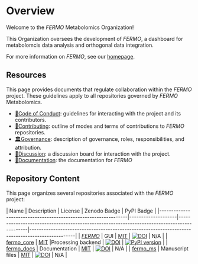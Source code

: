 # Overview

Welcome to the *FERMO* Metabolomics Organization!

This Organization oversees the development of *FERMO*, a dashboard for metabolomcis data analysis and orthogonal data integration.

For more information on *FERMO*, see our [homepage](https://fermo.bioinformatics.nl/).

## Resources

This page provides documents that regulate collaboration within the *FERMO* project.
These guidelines apply to all repositories governed by *FERMO* Metabolomics.

- [📜Code of Conduct](../CODE_OF_CONDUCT.md): guidelines for interacting with the project and its contributors.
- [🤝Contributing](../CONTRIBUTING.md): outline of modes and terms of contributions to *FERMO* repositories.
- [🏛Governance](../GOVERNANCE.md): description of governance, roles, responsibilities, and attribution.
- [👥Discussion](https://github.com/orgs/fermo-metabolomics/discussions): a discussion board for interaction with the project.
- [📖Documentation](https://fermo-metabolomics.github.io/fermo_docs/): the documentation for *FERMO*

## Repository Content

This page organizes several repositories associated with the *FERMO* project:


| Name                                                           | Description | License        | Zenodo Badge                                                                               | PyPI Badge                                                                                      |
|----------------------------------------------------------------|--------------------|--------------------------------------------------------------------------------------------|-------------------------------------------------------------------------------------------------|
| [*FERMO*](https://github.com/fermo-metabolomics/fermo)                    | GUI    | [MIT](https://github.com/fermo-metabolomics/FERMO/blob/main/LICENSE.md)            | [![DOI](https://zenodo.org/badge/580868123.svg)](https://doi.org/10.5281/zenodo.7565700)   | N/A                                                                                             |
| [fermo_core](https://github.com/fermo-metabolomics/fermo_core)            | [MIT](https://github.com/fermo-metabolomics/fermo_core/blob/main/LICENSE) |Processing backend | [![DOI](https://zenodo.org/badge/671395100.svg)](https://doi.org/10.5281/zenodo.11259126)  | [![PyPI version](https://badge.fury.io/py/fermo-core.svg)](https://badge.fury.io/py/fermo-core) |
| [fermo_docs](https://github.com/fermo-metabolomics/fermo_docs) | Documentation   | [MIT](https://github.com/fermo-metabolomics/fermo_docs/blob/main/LICENSE)   | [![DOI](https://zenodo.org/badge/802900204.svg)](https://doi.org/10.5281/zenodo.15149101)  | N/A                                                                                             |
| [fermo_ms](https://github.com/fermo-metabolomics/fermo_ms)  | Manuscript files | [MIT](https://github.com/fermo-metabolomics/fermo_ms/blob/main/LICENSE)  | [![DOI](https://zenodo.org/badge/951147494.svg)](https://doi.org/10.5281/zenodo.15203137) | N/A |




